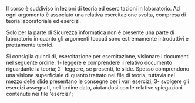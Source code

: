 Il corso è suddiviso in lezioni di teoria ed esercitazioni in laboratorio. Ad ogni argomento è associato una relativa esercitazione svolta, compresa di teoria laboratoriale ed esercizi.

Solo per la parte di Sicurezza informatica non è presente una parte di laboratorio in quanto gli argomenti toccati sono estremamente introduttivi e prettamente teorici.

Si consiglia quindi di, esercitazione per esercitazione, visionare i documenti nel seguente ordine:
    1- leggere e comprendere il relativo documento riguardante la teoria;
    2- leggere, se presenti, le slide. Spesso comprendono una visione superficiale di quanto trattato nei file di teoria, tuttavia nel mezzo delle slide presentano le consegne per i vari esercizi;
    3- svolgere gli esercizi assegnati, nell'ordine dato, aiutandosi con le relative spiegazioni contenute nei file 'esercizi';
